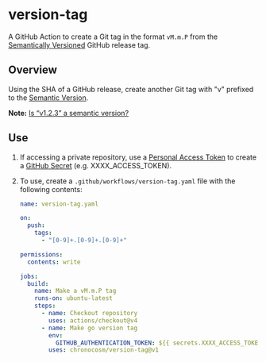 # version-tag

A GitHub Action to create a Git tag in the format `vM.m.P` from the
[Semantically Versioned] GitHub release tag.

## Overview

Using the SHA of a GitHub release, create another Git tag with "v" prefixed to the [Semantic Version].

**Note:** [Is “v1.2.3” a semantic version?]

## Use

1. If accessing a private repository,
   use a [Personal Access Token] to create a [GitHub Secret] (e.g. XXXX_ACCESS_TOKEN).
1. To use, create a `.github/workflows/version-tag.yaml` file with the following contents:

    ```yaml
    name: version-tag.yaml

    on:
      push:
        tags:
          - "[0-9]+.[0-9]+.[0-9]+"

    permissions:
      contents: write

    jobs:
      build:
        name: Make a vM.m.P tag
        runs-on: ubuntu-latest
        steps:
          - name: Checkout repository
            uses: actions/checkout@v4
          - name: Make go version tag
            env:
              GITHUB_AUTHENTICATION_TOKEN: ${{ secrets.XXXX_ACCESS_TOKEN }}
            uses: chronocosm/version-tag@v1
    ```

[GitHub Secret]: https://docs.github.com/en/actions/security-guides/using-secrets-in-github-actions
[Is “v1.2.3” a semantic version?]: https://semver.org/#is-v123-a-semantic-version
[Personal Access Token]: https://docs.github.com/en/authentication/keeping-your-account-and-data-secure/managing-your-personal-access-tokens
[Semantic Version]: https://semver.org/
[Semantically Versioned]: (https://semver.org/)

